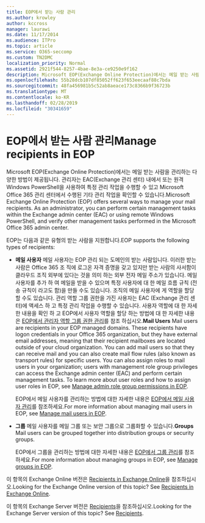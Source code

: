 ```yaml
---
title: EOP에서 받는 사람 관리
ms.author: krowley
author: kccross
manager: laurawi
ms.date: 11/17/2014
ms.audience: ITPro
ms.topic: article
ms.service: O365-seccomp
ms.custom: TN2DMC
localization_priority: Normal
ms.assetid: 2921f544-8257-4bae-8e3a-ce9250e9f162
description: Microsoft EOP(Exchange Online Protection)에서는 메일 받는 사람을 관리하는 다양한 방법이 제공됩니다. 관리자는 EAC(Exchange 관리 센터) 내에서 또는 원격 Windows PowerShell을 사용하여 특정 관리 작업을 수행할 수 있고 Microsoft Office 365 관리 센터에서 수행된 기타 관리 작업을 확인할 수 있습니다.
ms.openlocfilehash: 55b28dcb107df85052ff623f653eecaaf88c7bda
ms.sourcegitcommit: 48fa456981b5c52ab8aeace173c8366b9f36723b
ms.translationtype: MT
ms.contentlocale: ko-KR
ms.lasthandoff: 02/28/2019
ms.locfileid: "30341659"
---
```

# <a name="manage-recipients-in-eop"></a><span data-ttu-id="a9ee9-104">EOP에서 받는 사람 관리</span><span class="sxs-lookup"><span data-stu-id="a9ee9-104">Manage recipients in EOP</span></span>

<span data-ttu-id="a9ee9-p102">Microsoft EOP(Exchange Online Protection)에서는 메일 받는 사람을 관리하는 다양한 방법이 제공됩니다. 관리자는 EAC(Exchange 관리 센터) 내에서 또는 원격 Windows PowerShell을 사용하여 특정 관리 작업을 수행할 수 있고 Microsoft Office 365 관리 센터에서 수행된 기타 관리 작업을 확인할 수 있습니다.</span><span class="sxs-lookup"><span data-stu-id="a9ee9-p102">Microsoft Exchange Online Protection (EOP) offers several ways to manage your mail recipients. As an administrator, you can perform certain management tasks within the Exchange admin center (EAC) or using remote Windows PowerShell, and verify other management tasks performed in the Microsoft Office 365 admin center.</span></span>
  
<span data-ttu-id="a9ee9-107">EOP는 다음과 같은 유형의 받는 사람을 지원합니다.</span><span class="sxs-lookup"><span data-stu-id="a9ee9-107">EOP supports the following types of recipients:</span></span>
  
- <span data-ttu-id="a9ee9-p103">**메일 사용자** 메일 사용자는 EOP 관리 되는 도메인의 받는 사람입니다. 이러한 받는 사람은 Office 365 조 직에 로그온 자격 증명을 갖고 있지만 받는 사람의 사서함이 클라우드 조직 외부에 있다는 것을 의미 하는 외부 전자 메일 주소가 있습니다. 메일 사용자를 추가 하 여 메일을 받을 수 있으며 특정 사용자에 대 한 메일 흐름 규칙 (전송 규칙이 라고도 함)을 만들 수도 있습니다. 조직의 메일 사용자에 게 역할을 할당할 수도 있습니다. 관리 역할 그룹 권한을 가진 사용자는 EAC (Exchange 관리 센터)에 액세스 하 고 특정 관리 작업을 수행할 수 있습니다. 사용자 역할에 대 한 자세한 내용을 확인 하 고 EOP에서 사용자 역할을 할당 하는 방법에 대 한 자세한 내용은 [EOP에서 관리자 역할 그룹 권한 관리](manage-admin-role-group-permissions-in-eop.md)를 참조 하십시오.</span><span class="sxs-lookup"><span data-stu-id="a9ee9-p103">**Mail Users** Mail users are recipients in your EOP managed domains. These recipients have logon credentials in your Office 365 organization, but they have external email addresses, meaning that their recipient mailboxes are located outside of your cloud organization. You can add mail users so that they can receive mail and you can also create mail flow rules (also known as transport rules) for specific users. You can also assign roles to mail users in your organization; users with management role group privileges can access the Exchange admin center (EAC) and perform certain management tasks. To learn more about user roles and how to assign user roles in EOP, see [Manage admin role group permissions in EOP](manage-admin-role-group-permissions-in-eop.md).</span></span>
    
    <span data-ttu-id="a9ee9-113">EOP에서 메일 사용자를 관리하는 방법에 대한 자세한 내용은 [EOP에서 메일 사용자 관리](manage-mail-users-in-eop.md)를 참조하세요.</span><span class="sxs-lookup"><span data-stu-id="a9ee9-113">For more information about managing mail users in EOP, see [Manage mail users in EOP](manage-mail-users-in-eop.md).</span></span>
    
- <span data-ttu-id="a9ee9-114">**그룹** 메일 사용자를 메일 그룹 또는 보안 그룹으로 그룹화할 수 있습니다.</span><span class="sxs-lookup"><span data-stu-id="a9ee9-114">**Groups** Mail users can be grouped together into distribution groups or security groups.</span></span> 
    
    <span data-ttu-id="a9ee9-115">EOP에서 그룹을 관리하는 방법에 대한 자세한 내용은 [EOP에서 그룹 관리](manage-groups-in-eop.md)를 참조하세요.</span><span class="sxs-lookup"><span data-stu-id="a9ee9-115">For more information about managing groups in EOP, see [Manage groups in EOP](manage-groups-in-eop.md).</span></span>
    
<span data-ttu-id="a9ee9-p104">이 항목의 Exchange Online 버전은 [Recipients in Exchange Online](http://technet.microsoft.com/library/50d16941-5cd7-435d-8715-e2b69f8410ab.aspx)을 참조하십시오.</span><span class="sxs-lookup"><span data-stu-id="a9ee9-p104">Looking for the Exchange Online version of this topic? See [Recipients in Exchange Online](http://technet.microsoft.com/library/50d16941-5cd7-435d-8715-e2b69f8410ab.aspx).</span></span>
  
<span data-ttu-id="a9ee9-p105">이 항목의 Exchange Server 버전은 [Recipients](http://technet.microsoft.com/library/40300ed4-85a5-463d-bb3a-cf787bd44e9d.aspx)을 참조하십시오.</span><span class="sxs-lookup"><span data-stu-id="a9ee9-p105">Looking for the Exchange Server version of this topic? See [Recipients](http://technet.microsoft.com/library/40300ed4-85a5-463d-bb3a-cf787bd44e9d.aspx).</span></span>
  

